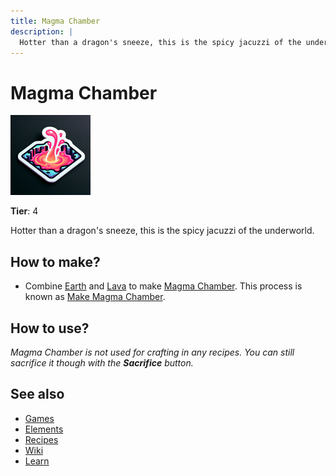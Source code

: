 ```yaml
---
title: Magma Chamber
description: |
  Hotter than a dragon's sneeze, this is the spicy jacuzzi of the underworld.
---
```

# Magma Chamber

![](../images/item.magmachamber.png)

**Tier**: 4

Hotter than a dragon's sneeze, this is the spicy jacuzzi of the underworld.

## How to make?

* Combine [Earth](/wiki/elements/earth) and [Lava](/wiki/elements/lava) to make [Magma Chamber](/wiki/elements/magma-chamber). This process is known as [Make Magma Chamber](/wiki/recipes/make-magma-chamber).

## How to use?

_Magma Chamber is not used for crafting in any recipes. You can still sacrifice it though with the **Sacrifice** button._

## See also

* [Games](/wiki/games)
* [Elements](/wiki/elements)
* [Recipes](/wiki/recipes)
* [Wiki](/wiki/index)
* [Learn](/learn/index)
